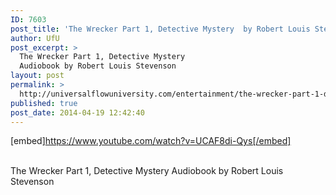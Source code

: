 ```yaml
---
ID: 7603
post_title: 'The Wrecker Part 1, Detective Mystery  by Robert Louis Stevenson'
author: UfU
post_excerpt: >
  The Wrecker Part 1, Detective Mystery
  Audiobook by Robert Louis Stevenson
layout: post
permalink: >
  http://universalflowuniversity.com/entertainment/the-wrecker-part-1-detective-mystery-by-robert-louis-stevenson/
published: true
post_date: 2014-04-19 12:42:40
---
```

[embed]https://www.youtube.com/watch?v=UCAF8di-Qys[/embed]</br></br>
<p>The Wrecker Part 1, Detective Mystery Audiobook by Robert Louis Stevenson</p>